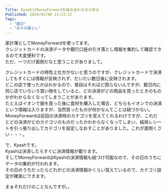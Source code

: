 ```yaml
---
Title: KyashとMoneyForwardを組み合わせると捗る
Published: 2019/01/08 23:23:22
Tags:
  - "雑記"
  - "日々の暮らし"
---
```

家計簿としてMoneyForwardを使ってます。  
クレジットカードの決済データや銀行口座の引き落とし情報を集約して確認できるので大変便利です。  
ただ、一つだけ面倒だなと思うことがありまして。  



クレジットカードの特性上仕方がないと思うのですが、クレジットカードで決済してもすぐには情報が反映されず、だいたい数日後に反映されます。  
どこの店で使ったかはわかるので、普段はそれほど困らないんですが、数日内に同じ店でいろいろ買い物をしていると、どの決済がどの商品を買ったときのものかがわからなくなってしまうことがあります。  
たとえばイオンで服を買った後に食材を購入した場合、どちらもイオンでの決済という情報は入りますが、当然買ったものが何かなんてことは紐づかない。  
MoneyForwardは前回の決済時のカテゴリを覚えてくれるわけですが、これだとどの決済がどのカテゴリのものだったかわからなくなってしまい、結局レシートを引っ張り出してカテゴリを設定しなおすことがありました。これが面倒くさい・・・。  

で、Kyashです。  
Kyashは決済したらすぐに決済情報が載ります。  
そしてMoneyForwardはKyashの決済情報も紐づけ可能なので、その日のうちにデータの集約が行われます。  
その日のうちだったらどれがどの決済情報かくらい覚えているので、カテゴリ設定が確実にできます。  

まぁそれだけのことなんですが。。